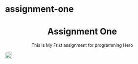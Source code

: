 # assignment-one
<h1 align="center">Assignment One</h1>
<p align="center">This Is My Frist assignment for programming Hero</p>


<code><img height="22" src=""></code>
